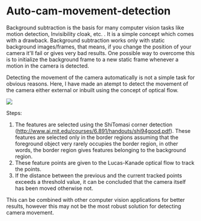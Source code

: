 # Auto-cam-movement-detection

Background subtraction is the basis for many computer vision tasks like motion detection, Invisibility cloak, etc. . It is a simple concept which comes with a drawback. Background subtraction works only with static background images/frames, that means, if you change the position of your camera it'll fail or gives very bad results. One possible way to overcome this is to initialize the background frame to a new static frame whenever a motion in the camera is detected. 

Detecting the movement of the camera automatically is not a simple task for obvious reasons. Here, I have made an atempt to detect the movement of the camera either external or inbuilt using the concept of optical flow. 

![](camera_movement.gif)

Steps:
1. The features are selected using the ShiTomasi corner detection (http://www.ai.mit.edu/courses/6.891/handouts/shi94good.pdf). These features are selected only in the border regions assuming that the foreground object very rarely occupies the border region, in other words, the border region gives features belonging to the background region. 
2. These feature points are given to the Lucas-Kanade optical flow to track the points.
3. If the distance between the previous and the current tracked points exceeds a threshold value, it can be concluded that the camera itself has been moved otherwise not.

This can be combined with other computer vision applications for better results, however this may not be the most robust solution for detecting camera movement. 


